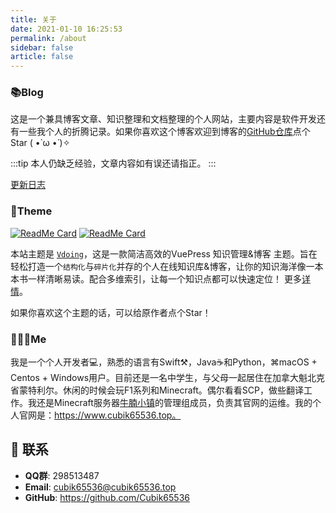 ```yaml
---
title: 关于
date: 2021-01-10 16:25:53
permalink: /about
sidebar: false
article: false
---
```


### 📚Blog
这是一个兼具博客文章、知识整理和文档整理的个人网站，主要内容是软件开发还有一些我个人的折腾记录。如果你喜欢这个博客欢迎到博客的[GitHub仓库](https://github.com/Cubik65536/Cubik-Blog)点个Star<!--，或者交换[友链](/friends/)--> ( •̀ ω •́ )✧

:::tip
本人仍缺乏经验，文章内容如有误还请指正。
:::

[更新日志](https://github.com/Cubik65536/Cubik-Blog/commits/master)

### 🎨Theme

[<img src="https://github-readme-stats.vercel.app/api/pin/?username=xugaoyi&amp;repo=vuepress-theme-vdoing" alt="ReadMe Card" class="no-zoom">](https://github.com/xugaoyi/vuepress-theme-vdoing)
[<img src="https://github-readme-stats.vercel.app/api/pin/?username=xugaoyi&amp;repo=vuepress-theme-vdoing-doc" alt="ReadMe Card" class="no-zoom">](https://doc.xugaoyi.com/)

本站主题是 [`Vdoing`](https://github.com/xugaoyi/vuepress-theme-vdoing)，这是一款简洁高效的VuePress 知识管理&博客 主题。旨在轻松打造一个`结构化`与`碎片化`并存的个人在线知识库&博客，让你的知识海洋像一本本书一样清晰易读。配合多维索引，让每一个知识点都可以快速定位！ 更多[详情](https://github.com/xugaoyi/vuepress-theme-vdoing)。

如果你喜欢这个主题的话，可以给原作者点个Star！


### 🧑🏻‍💻Me
我是一个个人开发者💻，熟悉的语言有Swift⚒，Java☕️和Python，⌘macOS + Centos + Windows用户。目前还是一名中学生，与父母一起居住在加拿大魁北克省蒙特利尔。休闲的时候会玩F1系列和Minecraft。偶尔看看SCP，做些翻译工作。我还是Minecraft服务器[牛腩小镇](https://www.newnan.city)的管理组成员，负责其官网的运维。我的个人官网是：https://www.cubik65536.top。


## :email: 联系

- **QQ群**: <a :href="qqUrl" class='qq'>298513487
- **Email**:  <a href="mailto:cubik65536@cubik65536.top">cubik65536@cubik65536.top</a>
- **GitHub**: <https://github.com/Cubik65536>
